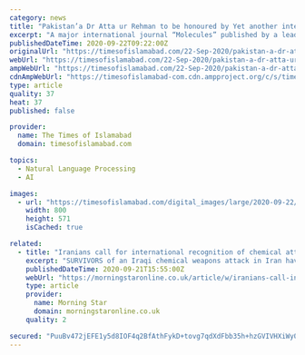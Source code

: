 ```yaml
---
category: news
title: "Pakistan’a Dr Atta ur Rehman to be honoured by Yet another international recognition"
excerpt: "A major international journal “Molecules” published by a leading international publisher MDPI has decided to bring out a special issue to honor the"
publishedDateTime: 2020-09-22T09:22:00Z
originalUrl: "https://timesofislamabad.com/22-Sep-2020/pakistan-a-dr-atta-ur-rehman-to-be-honoured-by-yet-another-international-recognition"
webUrl: "https://timesofislamabad.com/22-Sep-2020/pakistan-a-dr-atta-ur-rehman-to-be-honoured-by-yet-another-international-recognition"
ampWebUrl: "https://timesofislamabad.com/22-Sep-2020/pakistan-a-dr-atta-ur-rehman-to-be-honoured-by-yet-another-international-recognition?version=amp"
cdnAmpWebUrl: "https://timesofislamabad-com.cdn.ampproject.org/c/s/timesofislamabad.com/22-Sep-2020/pakistan-a-dr-atta-ur-rehman-to-be-honoured-by-yet-another-international-recognition?version=amp"
type: article
quality: 37
heat: 37
published: false

provider:
  name: The Times of Islamabad
  domain: timesofislamabad.com

topics:
  - Natural Language Processing
  - AI

images:
  - url: "https://timesofislamabad.com/digital_images/large/2020-09-22/pakistan-a-dr-atta-ur-rehman-to-be-honoured-by-yet-another-international-recognition-1600765024-1801.jpg"
    width: 800
    height: 571
    isCached: true

related:
  - title: "Iranians call for international recognition of chemical attack 33 years on"
    excerpt: "SURVIVORS of an Iraqi chemical weapons attack in Iran have redoubled calls for international recognition of the massacre over 33 ... The Morning Star is unique, as a lone socialist voice in a sea of corporate media. We offer a platform for those who ..."
    publishedDateTime: 2020-09-21T15:55:00Z
    webUrl: "https://morningstaronline.co.uk/article/w/iranians-call-international-recognition-chemical-attack-33-years"
    type: article
    provider:
      name: Morning Star
      domain: morningstaronline.co.uk
    quality: 2

secured: "PuuBv472jEFE1y5d8IOF4q2BfAthFykD+tovg7qdXdFbb35h+hzGVIVHXiWy0KvbeKdwnXT+lUoBqQGKn/iCuDE5DXYNX6kTzFwOekDVKjFUSrwUky9UIDMrXGMCBraphA7U+ZBzuKJ8vZ0QGu4iTO+bHcqITZMFOTYbplGKsqZtevbvzpUHSg/T6mnrfa/b4/RsSfzcasVeBXVYIXpK+XmhMSTlf/y96nqXl/DmZqgrtOg13znrraRMwYX8Te1PyVF8GSjl+TI7vJUng98LVP34ycQIklq3/nKXt/FIengV2us5Z5kgjP8ktZaBF9Ob3Eu08rR1+bUQGVIldH0Q9eIDnQh1GGzix5vOV8vsgb4=;WCXkDGZQdygWtKQlKvi7rQ=="
---
```


